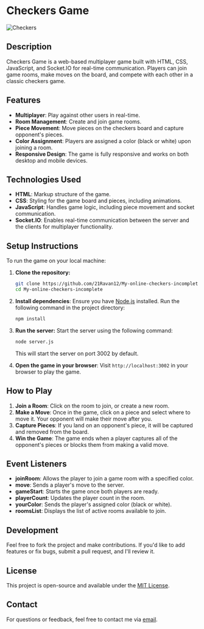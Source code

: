 
# Checkers Game

![Checkers](https://img.shields.io/badge/Checkers-Game-brightgreen)

## Description
Checkers Game is a web-based multiplayer game built with HTML, CSS, JavaScript, and Socket.IO for real-time communication. Players can join game rooms, make moves on the board, and compete with each other in a classic checkers game.

## Features
- **Multiplayer**: Play against other users in real-time.
- **Room Management**: Create and join game rooms.
- **Piece Movement**: Move pieces on the checkers board and capture opponent's pieces.
- **Color Assignment**: Players are assigned a color (black or white) upon joining a room.
- **Responsive Design**: The game is fully responsive and works on both desktop and mobile devices.

## Technologies Used
- **HTML**: Markup structure of the game.
- **CSS**: Styling for the game board and pieces, including animations.
- **JavaScript**: Handles game logic, including piece movement and socket communication.
- **Socket.IO**: Enables real-time communication between the server and the clients for multiplayer functionality.

## Setup Instructions
To run the game on your local machine:

1. **Clone the repository:**
   ```bash
   git clone https://github.com/21Ravan12/My-online-checkers-incomplete.git
   cd My-online-checkers-incomplete
   ```

2. **Install dependencies**:
   Ensure you have [Node.js](https://nodejs.org/) installed. Run the following command in the project directory:
   ```bash
   npm install
   ```

3. **Run the server:**
   Start the server using the following command:
   ```bash
   node server.js
   ```

   This will start the server on port 3002 by default.

4. **Open the game in your browser**:
   Visit `http://localhost:3002` in your browser to play the game.

## How to Play
1. **Join a Room**: Click on the room to join, or create a new room.
2. **Make a Move**: Once in the game, click on a piece and select where to move it. Your opponent will make their move after you.
3. **Capture Pieces**: If you land on an opponent's piece, it will be captured and removed from the board.
4. **Win the Game**: The game ends when a player captures all of the opponent's pieces or blocks them from making a valid move.

## Event Listeners
- **joinRoom**: Allows the player to join a game room with a specified color.
- **move**: Sends a player's move to the server.
- **gameStart**: Starts the game once both players are ready.
- **playerCount**: Updates the player count in the room.
- **yourColor**: Sends the player's assigned color (black or white).
- **roomsList**: Displays the list of active rooms available to join.

## Development
Feel free to fork the project and make contributions. If you'd like to add features or fix bugs, submit a pull request, and I'll review it.

## License
This project is open-source and available under the [MIT License](LICENSE).

## Contact
For questions or feedback, feel free to contact me via [email](mailto:your-email@example.com).

